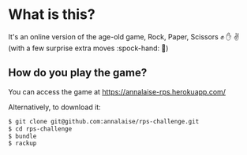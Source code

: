 # What is this?

It's an online version of the age-old game, Rock, Paper, Scissors :fist: :hand: :v:  (with a few surprise extra moves :spock-hand: :dragon:)

## How do you play the game?

You can access the game at https://annalaise-rps.herokuapp.com/

Alternatively, to download it:

```sh
$ git clone git@github.com:annalaise/rps-challenge.git
$ cd rps-challenge
$ bundle
$ rackup
```
